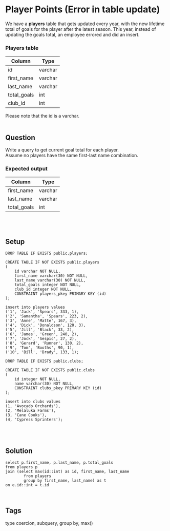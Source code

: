# Player Points (Error in table update)
We have a **players** table that gets updated every year, with the new lifetime total
of goals for the player after the latest season. This year, instead of updating the goals 
total, an employee errored and did an insert.

### Players table
| Column      | Type |
|-------------| ---- |
| id          | varchar |
| first_name  | varchar |
| last_name   | varchar |
| total_goals | int |
 | club_id     | int |

Please note that the id is a varchar.
<br><br>

## Question
Write a query to get current goal total for each player.  
Assume no players have the same first-last name combination.

### Expected output
| Column      | Type |
|-------------| ---- |
| first_name  | varchar |
| last_name   | varchar |
| total_goals | int |  

<br><br>

## Setup
```postgresql
DROP TABLE IF EXISTS public.players;

CREATE TABLE IF NOT EXISTS public.players
(
    id varchar NOT NULL,
    first_name varchar(30) NOT NULL,
    last_name varchar(30) NOT NULL,
    total_goals integer NOT NULL,
    club_id integer NOT NULL,
    CONSTRAINT players_pkey PRIMARY KEY (id)
);

insert into players values
('1', 'Jack', 'Spears', 333, 1),
('2', 'Samantha', 'Spears', 223, 2),
('3', 'Anne', 'Matte', 167, 3),
('4', 'Dick', 'Donaldson', 120, 3),
('5', 'Jill', 'Black', 33, 2),
('6', 'James', 'Green', 240, 2),
('7', 'Jock', 'Sespic', 27, 2),
('8', 'Gerard', 'Runner', 130, 2),
('9', 'Tom', 'Booths', 90, 1),
('10', 'Bill', 'Brady', 133, 1);

DROP TABLE IF EXISTS public.clubs;

CREATE TABLE IF NOT EXISTS public.clubs
(
    id integer NOT NULL,
    name varchar(30) NOT NULL,
    CONSTRAINT clubs_pkey PRIMARY KEY (id)
);

insert into clubs values
(1, 'Avocado Orchards'),
(2, 'Melaluka Farms'),
(3, 'Cane Cooks'),
(4, 'Cypress Sprinters');
```
<br><br>

## Solution
```postgresql
select p.first_name, p.last_name, p.total_goals
from players p
join (select max(id::int) as id, first_name, last_name
		from players
		group by first_name, last_name) as t
on e.id::int = t.id
```
<br>

## Tags
type coercion, subquery, group by, max()
